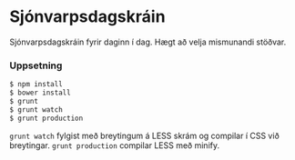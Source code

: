 # Sjónvarpsdagskráin

Sjónvarpsdagskráin fyrir daginn í dag. Hægt að velja mismunandi stöðvar.

### Uppsetning

```sh
$ npm install
$ bower install
$ grunt
$ grunt watch
$ grunt production
```

`grunt watch` fylgist með breytingum á LESS skrám og compilar í CSS við breytingar.
`grunt production` compilar LESS með minify.